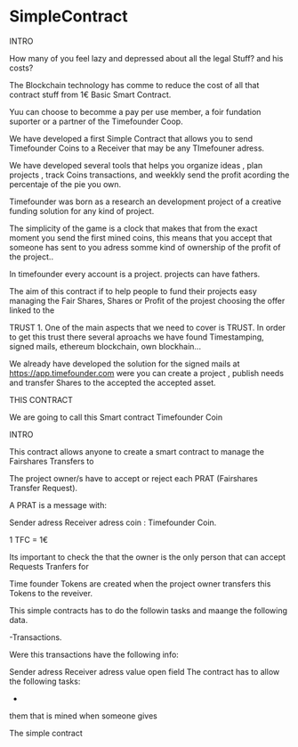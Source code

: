# SimpleContract

INTRO

How many of you  feel lazy and depressed about all the legal Stuff? and his costs?

The Blockchain technology has comme to reduce the cost of all that contract stuff from 1€ Basic Smart Contract.

Yuu can choose to becomme a pay per use member, a foir fundation suporter or a partner of the Timefounder Coop.

We have developed a first Simple Contract that allows you to send Timefounder Coins to a Receiver that may be any TImefouner adress. 

We have developed several tools that helps you organize ideas , plan projects , track Coins transactions, and weekkly send the profit acording the percentaje of the pie you own.



Timefounder was born as a research an development project of a creative funding solution for any kind of project.

The simplicity of the game is a clock that makes that from the exact moment you send the first mined coins, this means that you accept that someone has sent to you adress somme kind of ownership of the profit of the project..

In timefounder every account is a project. 
projects can have fathers.

The aim of this contract if to help people to fund their projects easy managing the Fair Shares, Shares or Profit of the projest choosing the offer linked to the 


TRUST
1.
One of the main aspects that we need to cover is TRUST. In order to get this trust there several aproachs we have found Timestamping, signed mails, ethereum blockchain, own blockhain...

We already have developed the solution for the signed mails at https://app.timefounder.com were you can create a project , publish needs and transfer Shares to the accepted the accepted asset.


THIS CONTRACT

We are going to call this Smart contract Timefounder Coin

INTRO

This contract allows anyone to create  a smart contract to manage the Fairshares Transfers to 

The project owner/s have to accept or reject each PRAT (Fairshares Transfer Request).

A PRAT is a message with:

Sender adress
Receiver adress 
coin : Timefounder Coin.

1 TFC = 1€

Its important to check the that the owner is the only person that can accept Requests Tranfers for 

Time founder Tokens are created when the project owner transfers this Tokens to the reveiver.

This simple contracts has to do the followin tasks and maange the following data.

-Transactions.

Were this transactions have the following info:

Sender adress
Receiver adress
value
open field 
The contract has to allow the following tasks:

-

them  that is mined when someone gives 

The simple contract 
